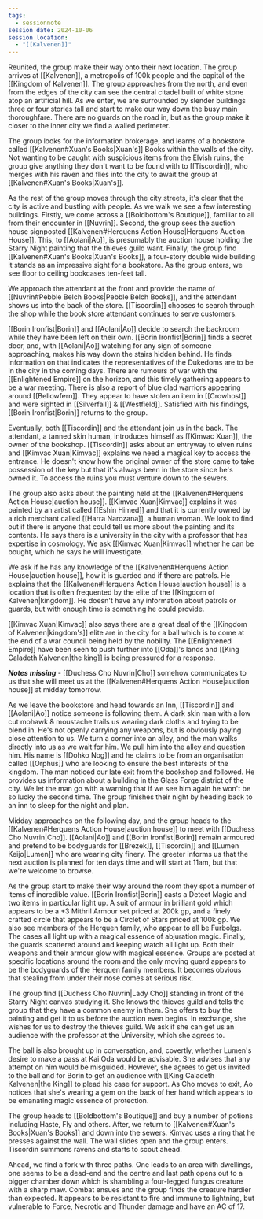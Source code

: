 ```yaml
---
tags:
  - sessionnote
session date: 2024-10-06
session location:
  - "[[Kalvenen]]"
---
```

Reunited, the group make their way onto their next location. The group arrives at [[Kalvenen]], a metropolis of 100k people and the capital of the [[Kingdom of Kalvenen]]. The group approaches from the north, and even from the edges of the city can see the central citadel built of white stone atop an artificial hill. As we enter, we are surrounded by slender buildings three or four stories tall and start to make our way down the busy main thoroughfare. There are no guards on the road in, but as the group make it closer to the inner city we find a walled perimeter.

The group looks for the information brokerage, and learns of a bookstore called [[Kalvenen#Xuan's Books|Xuan's]] Books within the walls of the city. Not wanting to be caught with suspicious items from the Elvish ruins, the group give anything they don't want to be found with to [[Tiscordin]], who merges with his raven and flies into the city to await the group at [[Kalvenen#Xuan's Books|Xuan's]].

As the rest of the group moves through the city streets, it's clear that the city is active and bustling with people. As we walk we see a few interesting buildings. Firstly, we come across a [[Boldbottom's Boutique]], familiar to all from their encounter in [[Nuvrin]]. Second, the group sees the auction house signposted [[Kalvenen#Herquens Action House|Herquens Auction House]]. This, to [[Aolani|Ao]], is presumably the auction house holding the Starry Night painting that the thieves guild want. Finally, the group find [[Kalvenen#Xuan's Books|Xuan's Books]], a four-story double wide building it stands as an impressive sight for a bookstore. As the group enters, we see floor to ceiling bookcases ten-feet tall.

We approach the attendant at the front and provide the name of [[Nuvrin#Pebble Belch Books|Pebble Belch Books]], and the attendant shows us into the back of the store. [[Tiscordin]] chooses to search through the shop while the book store attendant continues to serve customers.

[[Borin Ironfist|Borin]] and [[Aolani|Ao]] decide to search the backroom while they have been left on their own. [[Borin Ironfist|Borin]] finds a secret door, and, with [[Aolani|Ao]] watching for any sign of someone approaching, makes his way down the stairs hidden behind. He finds information on that indicates the representatives of the Dukedoms are to be in the city in the coming days. There are rumours of war with the [[Enlightened Empire]] on the horizon, and this timely gathering appears to be a war meeting. There is also a report of blue clad warriors appearing around [[Bellowfern]]. They appear to have stolen an item in [[Crowhost]] and were sighted in [[Silverfall]] & [[Westfield]]. Satisfied with his findings, [[Borin Ironfist|Borin]] returns to the group.

Eventually, both [[Tiscordin]] and the attendant join us in the back. The attendant, a tanned skin human, introduces himself as [[Kimvac Xuan]], the owner of the bookshop. [[Tiscordin]] asks about an entryway to elven ruins and [[Kimvac Xuan|Kimvac]] explains we need a magical key to access the entrance. He doesn't know how the original owner of the store came to take possession of the key but that it's always been in the store since he's owned it. To access the ruins you must venture down to the sewers.

The group also asks about the painting held at the [[Kalvenen#Herquens Action House|auction house]]. [[Kimvac Xuan|Kimvac]] explains it was painted by an artist called [[Eshin Himed]] and that it is currently owned by a rich merchant called [[Harra Narozana]], a human woman. We look to find out if there is anyone that could tell us more about the painting and its contents. He says there is a university in the city with a professor that has expertise in cosmology. We ask [[Kimvac Xuan|Kimvac]] whether he can be bought, which he says he will investigate.

We ask if he has any knowledge of the [[Kalvenen#Herquens Action House|auction house]], how it is guarded and if there are patrols. He explains that the [[Kalvenen#Herquens Action House|auction house]] is a location that is often frequented by the elite of the [[Kingdom of Kalvenen|kingdom]]. He doesn't have any information about patrols or guards, but with enough time is something he could provide.

[[Kimvac Xuan|Kimvac]] also says there are a great deal of the [[Kingdom of Kalvenen|kingdom's]] elite are in the city for a ball which is to come at the end of a war council being held by the nobility. The [[Enlightened Empire]] have been seen to push further into [[Oda]]'s lands and [[King Caladeth Kalvenen|the king]] is being pressured for a response.

***Notes missing*** - [[Duchess Cho Nuvrin|Cho]] somehow communicates to us that she will meet us at the [[Kalvenen#Herquens Action House|auction house]] at midday tomorrow.

As we leave the bookstore and head towards an Inn, [[Tiscordin]] and [[Aolani|Ao]] notice someone is following them. A dark skin man with a low cut mohawk & moustache trails us wearing dark cloths and trying to be blend in. He's not openly carrying any weapons, but is obviously paying close attention to us. We turn a corner into an alley, and the man walks directly into us as we wait for him. We pull him into the alley and question him. His name is [[Dohko Nog]] and he claims to be from an organisation called [[Orphus]] who are looking to ensure the best interests of the kingdom. The man noticed our late exit from the bookshop and followed. He provides us information about a building in the Glass Forge district of the city. We let the man go with a warning that if we see him again he won't be so lucky the second time. The group finishes their night by heading back to an inn to sleep for the night and plan.

Midday approaches on the following day, and the group heads to the [[Kalvenen#Herquens Action House|auction house]] to meet with [[Duchess Cho Nuvrin|Cho]]. [[Aolani|Ao]] and [[Borin Ironfist|Borin]] remain armoured and pretend to be bodyguards for [[Brezek]], [[Tiscordin]] and [[Lumen Keijo|Lumen]] who are wearing city finery. The greeter informs us that the next auction is planned for ten days time and will start at 11am, but that we're welcome to browse.

As the group start to make their way around the room they spot a number of items of incredible value. [[Borin Ironfist|Borin]] casts a Detect Magic and two items in particular light up. A suit of armour in brilliant gold which appears to be a +3 Mithril Armour set priced at 200k gp, and a finely crafted circle that appears to be a Circlet of Stars priced at 100k gp. We also see members of the Herquen family, who appear to all be Furbolgs. The cases all light up with a magical essence of abjuration magic. Finally, the guards scattered around and keeping watch all light up. Both their weapons and their armour glow with magical essence. Groups are posted at specific locations around the room and the only moving guard appears to be the bodyguards of the Herquen family members. It becomes obvious that stealing from under their nose comes at serious risk.

The group find [[Duchess Cho Nuvrin|Lady Cho]] standing in front of the Starry Night canvas studying it. She knows the thieves guild and tells the group that they have a common enemy in them. She offers to buy the painting and get it to us before the auction even begins. In exchange, she wishes for us to destroy the thieves guild. We ask if she can get us an audience with the professor at the University, which she agrees to.

The ball is also brought up in conversation, and, covertly, whether Lumen's desire to make a pass at Kai Oda would be advisable. She advises that any attempt on him would be misguided. However, she agrees to get us invited to the ball and for Borin to get an audience with [[King Caladeth Kalvenen|the King]] to plead his case for support. As Cho moves to exit, Ao notices that she's wearing a gem on the back of her hand which appears to be emanating magic essence of protection.

The group heads to [[Boldbottom's Boutique]] and buy a number of potions including Haste, Fly and others. After, we return to [[Kalvenen#Xuan's Books|Xuan's Books]] and down into the sewers. Kimvac uses a ring that he presses against the wall. The wall slides open and the group enters. Tiscordin summons ravens and starts to scout ahead.

Ahead, we find a fork with three paths. One leads to an area with dwellings, one seems to be a dead-end and the centre and last path opens out to a bigger chamber down which is shambling a four-legged fungus creature with a sharp maw. Combat ensues and the group finds the creature hardier than expected. It appears to be resistant to fire and immune to lightning, but vulnerable to Force, Necrotic and Thunder damage and have an AC of 17.